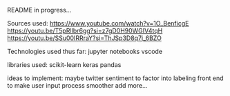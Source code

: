 README in progress...

Sources used:
    https://www.youtube.com/watch?v=1O_BenficgE
    https://youtu.be/T5pRlIbr6gg?si=z7gD0H90WGIV4tqH
    https://youtu.be/SSu00IRRraY?si=ThJSp3D8q7j_6BZO

Technologies used thus far:
    jupyter notebooks
    vscode
    
libraries used:
    scikit-learn
    keras
    pandas


ideas to implement:
    maybe twitter sentiment to factor into labeling
    front end to make user input process smoother
    add more...
